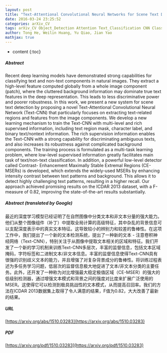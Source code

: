```yaml
---
layout: post
title: "Text-Attentional Convolutional Neural Networks for Scene Text Detection"
date: 2016-03-24 23:25:52
categories: arXiv_CV
tags: arXiv_CV Object_Detection Attention Text_Classification CNN Classification Deep_Learning Detection
author: Tong He, Weilin Huang, Yu Qiao, Jian Yao
mathjax: true
---
```


* content
{:toc}

##### Abstract
Recent deep learning models have demonstrated strong capabilities for classifying text and non-text components in natural images. They extract a high-level feature computed globally from a whole image component (patch), where the cluttered background information may dominate true text features in the deep representation. This leads to less discriminative power and poorer robustness. In this work, we present a new system for scene text detection by proposing a novel Text-Attentional Convolutional Neural Network (Text-CNN) that particularly focuses on extracting text-related regions and features from the image components. We develop a new learning mechanism to train the Text-CNN with multi-level and rich supervised information, including text region mask, character label, and binary text/nontext information. The rich supervision information enables the Text-CNN with a strong capability for discriminating ambiguous texts, and also increases its robustness against complicated background components. The training process is formulated as a multi-task learning problem, where low-level supervised information greatly facilitates main task of text/non-text classification. In addition, a powerful low-level detector called Contrast- Enhancement Maximally Stable Extremal Regions (CE-MSERs) is developed, which extends the widely-used MSERs by enhancing intensity contrast between text patterns and background. This allows it to detect highly challenging text patterns, resulting in a higher recall. Our approach achieved promising results on the ICDAR 2013 dataset, with a F-measure of 0.82, improving the state-of-the-art results substantially.

##### Abstract (translated by Google)
最近的深度学习模型已经证明了在自然图像中分类文本和非文本分量的强大能力。他们从整个图像组件（补丁）中提取全局计算的高级特征，其中杂乱的背景信息可以支配深度表示中的真实文本特征。这导致较小的辨别力和较差的鲁棒性。在这项工作中，我们提出了一个新的文本检测系统，提出了一种新的文本 - 注意卷积神经网络（Text-CNN），特别关注于从图像中提取文本相关的区域和特征。我们开发了一个新的学习机制来训练Text-CNN多层次，丰富的监督信息，包括文本区域掩码，字符标签和二进制文本/非文本信息。丰富的监督信息使得Text-CNN具有很强的识别歧义文本的能力，并且增强了对复杂背景成分的鲁棒性。将训练过程表述为多任务学习问题，低层次的监督信息极大地促进了文本/非文本分类的主要任务。此外，还开发了一种称为对比增强最大稳定极值区域（CE-MSER）的强大的低级别检测器，通过增强文本模式和背景之间的强度对比度来扩展广泛使用的MSER。这使得它可以检测到极具挑战性的文本模式，从而提高召回率。我们的方法在ICDAR 2013数据集上取得了令人满意的结果，F值为0.82，大大改善了最新的结果。

##### URL
[https://arxiv.org/abs/1510.03283](https://arxiv.org/abs/1510.03283)

##### PDF
[https://arxiv.org/pdf/1510.03283](https://arxiv.org/pdf/1510.03283)

